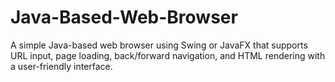 # Java-Based-Web-Browser
A simple Java-based web browser using Swing or JavaFX that supports URL input, page loading, back/forward navigation, and HTML rendering with a user-friendly interface.

